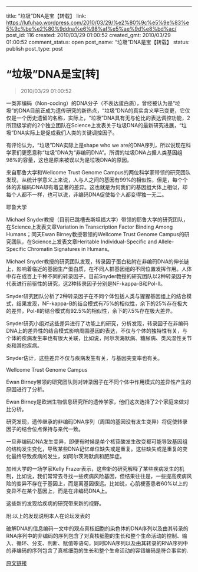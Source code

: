 ---
title: “垃圾”DNA是宝【转载】
link: https://lufuhao.wordpress.com/2010/03/29/%e2%80%9c%e5%9e%83%e5%9c%be%e2%80%9ddna%e6%98%af%e5%ae%9d%e8%bd%ac/
post_id: 116
created: 2010/03/29 01:00:52
created_gmt: 2010/03/29 01:00:52
comment_status: open
post_name: “垃圾”DNA是宝【转载】
status: publish
post_type: post

# “垃圾”DNA是宝[转]

> 2010/03/29 01:00:52

 

一类非编码（Non-coding）的DNA分子（不表达蛋白质），曾经被认为是“垃圾”的DNA目前正成为遗传研究的新热点，“垃圾”DNA的真实含义早已变更，它仅仅是一个历史遗留的名称，实际上，“垃圾”DNA具有无与伦比的表达调控功能，2所顶级学府的2个独立团队在Science上发表关于垃圾DNA的最新研究进展，“垃圾”DNA实际上是促成我们人类的关键调控因子。

有评论认为，“垃圾”DNA实际上是shape who we are的DNA序列，所以说现在科学家们更愿意称“垃圾”DNA为“非编码DNA”。所谓的垃圾DNA占据人类基因组98%的容量，这也是原来被误以为是垃圾DNA的原因。

来自耶鲁大学和Wellcome Trust Genome Campus的两位科学家带领的研究团队发现，从统计学意义上来说，人与人之间的基因有99%的相似性，但是，每个个体的非编码DNA却有着显著的差异。这也就是为何我们的基因组大体上相似，却每个人都不一样，也可以说，非编码DNA促使每个人都变得独一无二。

耶鲁大学

Michael Snyder教授（目前已跳槽去斯坦福大学）带领的耶鲁大学的研究团队，在Science上发表文章Variation in Transcription Factor Binding Among Humans；同天Ewan Birney教授带领的Wellcome Trust Genome Campus的研究团队，在Science上发表文章Heritable Individual-Specific and Allele-Specific Chromatin Signatures in Humans。

Michael Snyder教授的研究团队发现，转录因子蛋白粘附在非编码DNA的伸长链上，影响着临近的基因生产蛋白质，在不同人群基因组的不同位置发挥作用。人体中存在成百上千种不同的转录因子，目前Snyder教授的研究团队以2种转录因子为代表进行前驱性的研究，这2种转录因子分别是NF-kappa-B和Pol-Ⅱ。

Snyder研究团队分析了2种转录因子在不同个体包括人类与猩猩基因组上的结合模式，结果发现，NF-kappa-B的结合模式有75%的相似性，余下的25%存在极大的差异，Pol-Ⅱ的结合模式有92.5%的相似性，余下的7.5%存在极大差异。

Snyder研究小组对这些差异进行了功能上的研究，分析发现，转录因子在非编码DNA上的差异性的结合模式影响周围基因的表达，不仅与个体的独特性有关，与个体的疾病发生率也有很大关联，比如说，阿尔茨海默病、糖尿病、类风湿性关节炎和其他疾病。

Snyder估计，这些差异不仅与疾病发生有关，与基因突变率也有关。

Wellcome Trust Genome Campus

Ewan Birney带领的研究团队则对转录因子在不同个体中作用模式的差异性产生的原因进行了分析。

Ewan Birney是欧洲生物信息研究所的遗传学家，他们这次选择了2个家庭来做对比分析。

研究发现，遗传继承的非编码DNA序列（周围的基因没有发生变异）将促使转录因子的结合位点保持与亲代一致。

一旦非编码DNA发生变异，即便有时候是单个核苷酸发生改变都可能导致基因组的结构发生变化，导致某些DNA记忆单位缺失或是重复。这些缺失或是重复的变化最终导致疾病的发生，如阿尔茨海默病和肥胖症。

加州大学的一场学家Kelly Frazer表示，这些新的研究解释了某些疾病发生的机制，比如说，我们常常去寻找一些疾病风险基因，但结果往往是，一些提高疾病风险的变异不存在于基因上，而是离基因很远。比如说，心肌梗塞患者60%以上的变异不在某个基因上，而是在非编码DNA上。

这些新的发现给疾病的研究带来新的视野。

附:以上的发现说明本人在论坛发表的

破解DNA的信息编码一文中的观点真核细胞的染色体的DNA序列以及由其转录的RNA序列中的非编码的序列包含了对真核细胞的生长和整个生命活动的控制、输入、循环、分支、判断、赋值等语句，同时DNA序列以及由其转录的RNA序列中的非编码的序列包含了真核细胞的生长和整个生命活动的容错编码是符合事实的.

[原文链接](http://bbs.bbioo.com/thread-56759-1-1.html)
